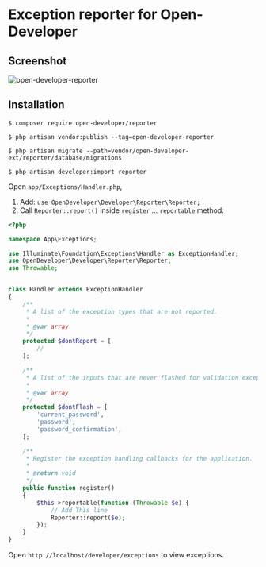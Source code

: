 Exception reporter for Open-Developer
=================================

## Screenshot

![open-developer-reporter](https://user-images.githubusercontent.com/86517067/176226958-b3ed0a1c-7b87-4e43-a2fd-f487f110d9f5.png)


## Installation

```
$ composer require open-developer/reporter

$ php artisan vendor:publish --tag=open-developer-reporter

$ php artisan migrate --path=vendor/open-developer-ext/reporter/database/migrations

$ php artisan developer:import reporter
```

Open `app/Exceptions/Handler.php`,
1) Add: `use OpenDeveloper\Developer\Reporter\Reporter;`
2) Call `Reporter::report()` inside `register` ... `reportable` method:
```php
<?php

namespace App\Exceptions;

use Illuminate\Foundation\Exceptions\Handler as ExceptionHandler;
use OpenDeveloper\Developer\Reporter\Reporter;
use Throwable;


class Handler extends ExceptionHandler
{
    /**
     * A list of the exception types that are not reported.
     *
     * @var array
     */
    protected $dontReport = [
        //
    ];

    /**
     * A list of the inputs that are never flashed for validation exceptions.
     *
     * @var array
     */
    protected $dontFlash = [
        'current_password',
        'password',
        'password_confirmation',
    ];

    /**
     * Register the exception handling callbacks for the application.
     *
     * @return void
     */
    public function register()
    {
        $this->reportable(function (Throwable $e) {
            // Add This line
            Reporter::report($e);
        });
    }
}

```

Open `http://localhost/developer/exceptions` to view exceptions.
